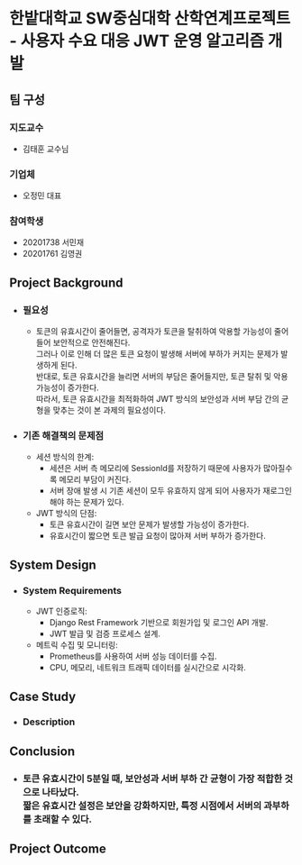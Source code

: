 # 한밭대학교 SW중심대학 산학연계프로젝트 <br/>- 사용자 수요 대응 JWT 운영 알고리즘 개발

## **팀 구성**
### 지도교수
 - 김태훈 교수님

### 기업체 
 - 오정민 대표

### 참여학생
 - 20201738 서민재
 - 20201761 김영권

## Project Background
- ### 필요성
  - 토큰의 유효시간이 줄어들면, 공격자가 토큰을 탈취하여 악용할 가능성이 줄어들어 보안적으로 안전해진다.<br/>
그러나 이로 인해 더 많은 토큰 요청이 발생해 서버에 부하가 커지는 문제가 발생하게 된다.<br/>
반대로, 토큰 유효시간을 늘리면 서버의 부담은 줄어들지만, 토큰 탈취 및 악용 가능성이 증가한다.<br/>
따라서, 토큰 유효시간을 최적화하여 JWT 방식의 보안성과 서버 부담 간의 균형을 맞추는 것이 본 과제의 필요성이다.<br/>
- ### 기존 해결책의 문제점
  - 세션 방식의 한계:
    - 세션은 서버 측 메모리에 SessionId를 저장하기 때문에 사용자가 많아질수록 메모리 부담이 커진다.
    - 서버 장애 발생 시 기존 세션이 모두 유효하지 않게 되어 사용자가 재로그인해야 하는 문제가 있다.<br/>
  - JWT 방식의 단점:
    - 토큰 유효시간이 길면 보안 문제가 발생할 가능성이 증가한다.
    - 유효시간이 짧으면 토큰 발급 요청이 많아져 서버 부하가 증가한다.<br/>

## System Design
  - ### System Requirements
    - JWT 인증로직:
      - Django Rest Framework 기반으로 회원가입 및 로그인 API 개발.
      - JWT 발급 및 검증 프로세스 설계.
    - 메트릭 수집 및 모니터링:
      - Prometheus를 사용하여 서버 성능 데이터를 수집.
      - CPU, 메모리, 네트워크 트래픽 데이터를 실시간으로 시각화.
    
## Case Study
  - ### Description
  
  
## Conclusion
  - ### 토큰 유효시간이 5분일 때, 보안성과 서버 부하 간 균형이 가장 적합한 것으로 나타났다.<br/>짧은 유효시간 설정은 보안을 강화하지만, 특정 시점에서 서버의 과부하를 초래할 수 있다.
  
## Project Outcome
